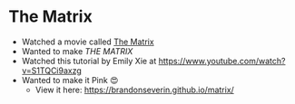 # The Matrix

- Watched a movie called [The Matrix](https://en.wikipedia.org/wiki/The_Matrix)
- Wanted to make *THE MATRIX*
- Watched this tutorial by Emily Xie at https://www.youtube.com/watch?v=S1TQCi9axzg
- Wanted to make it Pink 😍
  - View it here: https://brandonseverin.github.io/matrix/
